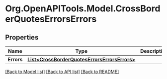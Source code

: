 
# Org.OpenAPITools.Model.CrossBorderQuotesErrorsErrors

## Properties

Name | Type | Description | Notes
------------ | ------------- | ------------- | -------------
**Errors** | [**List&lt;CrossBorderQuotesErrorsErrorsErrors&gt;**](CrossBorderQuotesErrorsErrorsErrors.md) |  | [optional] 

[[Back to Model list]](../README.md#documentation-for-models)
[[Back to API list]](../README.md#documentation-for-api-endpoints)
[[Back to README]](../README.md)

